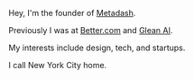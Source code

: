 Hey, I'm the founder of [Metadash](https://metadashapp.com).

Previously I was at [Better.com](https://better.com) and [Glean AI](https://glean.ai).

My interests include design, tech, and startups.

I call New York City home. 
